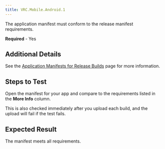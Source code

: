 ```yaml
---
title: VRC.Mobile.Android.1
---
```

The application manifest must conform to the release manifest requirements.

**Required** - Yes

## Additional Details

See the [Application Manifests for Release Builds](/distribute/latest/concepts/publish-mobile-manifest/) page for more information.

## Steps to Test

Open the manifest for your app and compare to the requirements listed in the **More Info** column.

This is also checked immediately after you upload each build, and the upload will fail if the test fails.

## Expected Result

The manifest meets all requirements.

